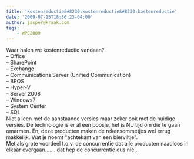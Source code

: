 ```yaml
---
title: 'kostenreductie&#8230;kostenreductie&#8230;kostenreductie'
date: '2009-07-15T18:56:23-04:00'
author: jasper@kraak.com
tags:
    - WPC2009
---
```


<div class="bvMsg" id="msgcns!3FD1C7C6EA1A2!147"><div>Waar halen we kostenreductie vandaan?</div><div> </div><div>– Office</div><div>– SharePoint</div><div>– Exchange</div><div>– Communications Server (Unified Communication)</div><div>– BPOS</div><div>– Hyper-V</div><div>– Server 2008</div><div>– Windows7</div><div>– System Center</div><div>– SQL</div><div> </div><div>Niet alleen met de aanstaande versies maar zeker ook met de huidige versies. De technologie is er al een poosje, het is NU tijd om die te gaan omarmen. En, deze producten maken de rekensommetjes wel errug makkelijk. Wat je noemt "achtekant van een bierviltje".</div><div>Met als grote voordeel t.o.v. de concurrentie dat alle producten naadloos in elkaar overgaan……. dat hep de concurrentie dus nie…</div></div>